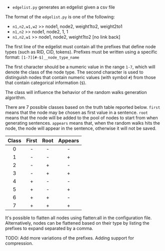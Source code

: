* `edgelist.py` generates an edgelist given a csv file 

The format of the `edgelist.py` is one of the following:
* `n1,n2,w1,w2` >> node1, node2, weight1to2, weight2to1
* `n1,n2` >> node1, node2, 1, 1
* `n1,n2,w1` >> node1, node2, weight1to2 [no link back]

The first line of the edgelist must contain all the prefixes that define node types (such as RID, CID,
tokens). Prefixes must be written using a specific format:
`[1-7][#-$]__node_type_name`

The first character should be a numeric value in the range `1-7`, which will denote the class of the node type. 
The second character is used to distinguish nodes that contain numeric values (with symbol `#`) from those that contain categorical 
information (`$`). 



The class will influence the behavior 
of the random walks generation algorithm. 

There are 7 possible classes based on the truth table reported below. `first` means that the node may be chosen 
as first value in a sentence. `root` means that the node will be added to the pool of nodes to start from when 
generating sentences. `appears` means that, when the random walks hits the node, the node will appear in the 
sentence, otherwise it will not be saved. 

| Class | First | Root | Appears |
|:-----:|:-----:|:----:|:-------:|
|   0   |   -   |   -  |    -    |
|   1   |   -   |   -  |    +    |
|   2   |   -   |   +  |    -    |
|   3   |   -   |   +  |    +    |
|   4   |   +   |   -  |    -    |
|   5   |   +   |   -  |    +    |
|   6   |   +   |   +  |    -    |
|   7   |   +   |   +  |    +    |




It's possible to flatten all nodes using flatten:all in the configuration file. Alternatively, 
nodes can be flattened based on their type by listing the prefixes to expand separated by a comma. 


TODO:
Add more variations of the prefixes. 
Adding support for compression. 